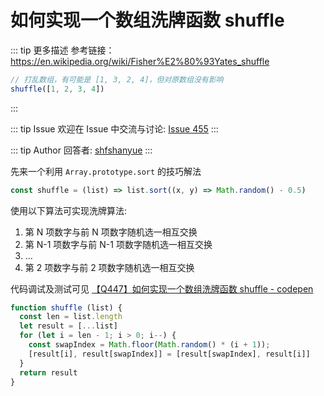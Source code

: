 # 如何实现一个数组洗牌函数 shuffle

::: tip 更多描述 
 参考链接：https://en.wikipedia.org/wiki/Fisher%E2%80%93Yates_shuffle

``` js
// 打乱数组，有可能是 [1, 3, 2, 4]，但对原数组没有影响
shuffle([1, 2, 3, 4])
```  
::: 

::: tip Issue 
 欢迎在 Issue 中交流与讨论: [Issue 455](https://github.com/shfshanyue/Daily-Question/issues/455) 
:::

::: tip Author 
回答者: [shfshanyue](https://github.com/shfshanyue) 
:::

先来一个利用 `Array.prototype.sort` 的技巧解法

``` js
const shuffle = (list) => list.sort((x, y) => Math.random() - 0.5)
```

使用以下算法可实现洗牌算法:

1. 第 N 项数字与前 N 项数字随机选一相互交换
2. 第 N-1 项数字与前 N-1 项数字随机选一相互交换
3. ...
3. 第 2 项数字与前 2 项数字随机选一相互交换

代码调试及测试可见 [【Q447】如何实现一个数组洗牌函数 shuffle - codepen](https://codepen.io/shanyue/pen/KKmRqZJ?editors=0012)

``` js
function shuffle (list) {
  const len = list.length
  let result = [...list]
  for (let i = len - 1; i > 0; i--) {
    const swapIndex = Math.floor(Math.random() * (i + 1));
    [result[i], result[swapIndex]] = [result[swapIndex], result[i]]
  }
  return result
}
```